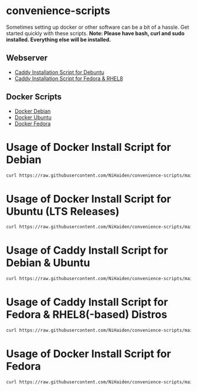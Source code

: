 # convenience-scripts
Sometimes setting up docker or other software can be a bit of a hassle. Get started quickly with these scripts. 
**Note: Please have bash, curl and sudo installed. Everything else will be installed.**

## Webserver
- [Caddy Installation Script for Debuntu](#usage-of-caddy-install-script-for-debian--ubuntu)
- [Caddy Installation Script for Fedora & RHEL8](#usage-of-caddy-install-script-for-fedora--rhel8-based-distros)


## Docker Scripts
- [Docker Debian](#usage-of-caddy-install-script-for-debian--ubuntu)
- [Docker Ubuntu](#usage-of-docker-install-script-for-ubuntu-lts-releases)
- [Docker Fedora](#usage-of-docker-install-script-for-fedora)


# Usage of Docker Install Script for Debian
```Bash
curl https://raw.githubusercontent.com/NiHaiden/convenience-scripts/main/docker/docker-install-debian.sh | sudo bash
```

# Usage of Docker Install Script for Ubuntu (LTS Releases)
```Bash
curl https://raw.githubusercontent.com/NiHaiden/convenience-scripts/main/docker/docker-install-ubuntu.sh | sudo bash
```

# Usage of Caddy Install Script for Debian & Ubuntu 
```Bash
curl https://raw.githubusercontent.com/NiHaiden/convenience-scripts/main/webserver/caddy-install-debuntu.sh | sudo bash
```

# Usage of Caddy Install Script for Fedora & RHEL8(-based) Distros
```Bash
curl https://raw.githubusercontent.com/NiHaiden/convenience-scripts/main/webserver/caddy-install-fedora-rhel8.sh | sudo bash
```

# Usage of Docker Install Script for Fedora
```Bash
curl https://raw.githubusercontent.com/NiHaiden/convenience-scripts/main/docker/docker-install-fedora.sh | sudo bash
```